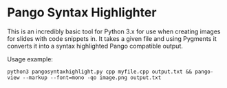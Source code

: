 # Pango Syntax Highlighter

This is an incredibly basic tool for Python 3.x for use when creating images for slides with code snippets in.  It takes a given file and using Pygments it converts it into a syntax highlighted Pango compatible output.

Usage example:

```
python3 pangosyntaxhighlight.py cpp myfile.cpp output.txt && pango-view --markup --font=mono -qo image.png output.txt
```
